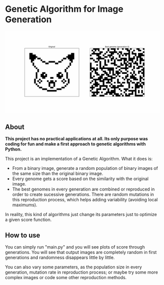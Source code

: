 # Genetic Algorithm for Image Generation

![Example](assets/output.gif)

## About
**This project has no practical applications at all. Its only purpose was coding for fun and make a first approach to genetic algorithms with Python.**

This project is an implementation of a Genetic Algorithm. What it does is:

- From a binary image, generate a random population of binary images of the same size than the original binary image.
- Every genome gets a score based on the similarity with the original image.
- The best genomes in every generation are combined or reproduced in order to create sucessive generations. There are random mutations in this reproduction process, which helps adding variability (avoiding local maximums).

In reality, this kind of algorithms just change its parameters just to optimize a given score function.


## How to use
You can simply run "main.py" and you will see plots of score through generations. You will see that output images are completely random in first generations and randomness disappears little by little.

You can also vary some parameters, as the population size in every generation, mutation rate in reproduction process; or maybe try some more complex images or code some other reproduction methods.

